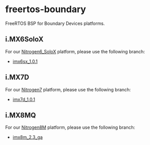 freertos-boundary
=================

FreeRTOS BSP for Boundary Devices platforms.

i.MX6SoloX
----------

For our [Nitrogen6_SoloX][nitrogen6sx] platform, please use the following branch:
* [imx6sx_1.0.1][branch-6sx]

i.MX7D
------

For our [Nitrogen7][nitrogen7] platform, please use the following branch:
* [imx7d_1.0.1][branch-7d]

i.MX8MQ
------

For our [Nitrogen8M][nitrogen8m] platform, please use the following branch:
* [imx8m_2.3_ga][branch-8m]

[nitrogen6sx]: https://boundarydevices.com/product/nit6_solox-imx6/ "Nitrogen6 SoloX"
[nitrogen7]: https://boundarydevices.com/product/nitrogen7/ "Nitrogen7"
[nitrogen8m]: https://boundarydevices.com/product/nitrogen8m-imx8/ "Nitrogen8M"
[branch-6sx]: https://github.com/boundarydevices/freertos-boundary/tree/imx6sx_1.0.1 "i.MX6SoloX 1.0.1 branch"
[branch-7d]: https://github.com/boundarydevices/freertos-boundary/tree/imx7d_1.0.1 "i.MX7D 1.0.1 branch"
[branch-8m]: https://github.com/boundarydevices/freertos-boundary/tree/imx8m_2.3_ga "i.MX8M 2.3 GA branch"

